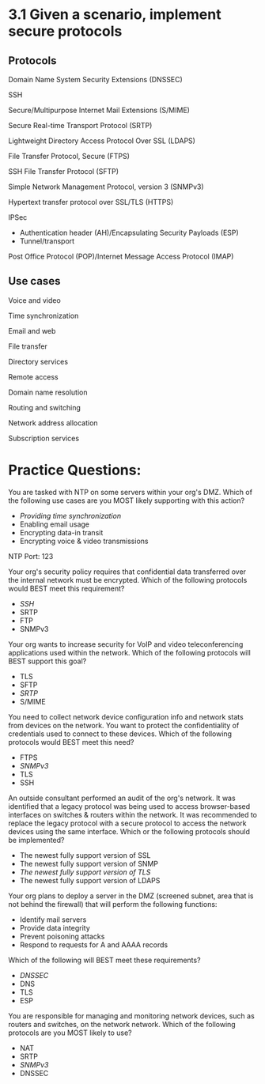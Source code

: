 # 3.1 Given a scenario, implement secure protocols

## Protocols
Domain Name System Security Extensions (DNSSEC)

SSH

Secure/Multipurpose Internet Mail Extensions (S/MIME)

Secure Real-time Transport Protocol (SRTP)

Lightweight Directory Access Protocol Over SSL (LDAPS)

File Transfer Protocol, Secure (FTPS)

SSH File Transfer Protocol (SFTP)

Simple Network Management Protocol, version 3 (SNMPv3)

Hypertext transfer protocol over SSL/TLS (HTTPS)

IPSec

- Authentication header (AH)/Encapsulating Security Payloads (ESP)
- Tunnel/transport

Post Office Protocol (POP)/Internet Message Access Protocol (IMAP)

## Use cases
Voice and video

Time synchronization

Email and web

File transfer

Directory services

Remote access

Domain name resolution

Routing and switching

Network address allocation

Subscription services


# Practice Questions:

You are tasked with NTP on some servers within your org's DMZ. Which of the following use cases are you MOST likely supporting with this action?

- *Providing time synchronization*
- Enabling email usage
- Encrypting data-in transit
- Encrypting voice & video transmissions 

NTP Port: 123

Your org's security policy requires that confidential data transferred over the internal network must be encrypted. Which of the following protocols would BEST meet this requirement?

- *SSH*
- SRTP
- FTP
- SNMPv3

Your org wants to increase security for VoIP and video teleconferencing applications used within the network. Which of the following protocols will BEST support this goal?

- TLS
- SFTP
- *SRTP*
- S/MIME

You need to collect network device configuration info and network stats from devices on the network. You want to protect the confidentiality of credentials used to connect to these devices. Which of the following protocols would BEST meet this need?

- FTPS
- *SNMPv3*
- TLS
- SSH

An outside consultant performed an audit of the org's network. It was identified that a legacy protocol was being used to access browser-based interfaces on switches & routers within the network. It was recommended to replace the legacy protocol with a secure protocol to access the network devices using the same interface. Which or the following protocols should be implemented?

- The newest fully support version of SSL
- The newest fully support version of SNMP
- *The newest fully support version of TLS*
- The newest fully support version of LDAPS

Your org plans to deploy a server in the DMZ (screened subnet, area that is not behind the firewall) that will perform the following functions:
- Identify mail servers
- Provide data integrity
- Prevent poisoning attacks
- Respond to requests for A and AAAA records

Which of the following will BEST meet these requirements?

- *DNSSEC*
- DNS
- TLS
- ESP

You are responsible for managing and monitoring network devices, such as routers and switches, on the network network. Which of the following protocols are you MOST likely to use?

- NAT
- SRTP
- *SNMPv3*
- DNSSEC